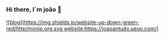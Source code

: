 ### Hi there, I´m joão 👋

[![blog](https://img.shields.io/website-up-down-green-red/http/monip.org.svg website:https://joaoantudv.ueuo.com/)](http://joaoantudv.ueuo.com) 


<!--

Here are some ideas to get you started:

- 🔭 I’m currently working on ...
- 🌱 I’m currently learning ...
- 👯 I’m looking to collaborate on ...
- 🤔 I’m looking for help with ...
- 💬 Ask me about ...
- 📫 How to reach me: ...
- 😄 Pronouns: ...
- ⚡ Fun fact: ...
-->

